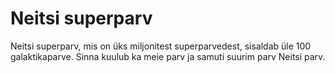 # Neitsi superparv

Neitsi superparv, mis on üks miljonitest superparvedest, sisaldab üle 100
galaktikaparve. Sinna kuulub ka meie parv ja samuti suurim parv Neitsi parv.
